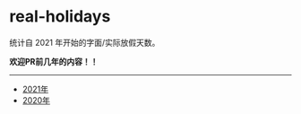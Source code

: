 # real-holidays

统计自 2021 年开始的字面/实际放假天数。

**欢迎PR前几年的内容！！**

---

* [2021年](https://github.com/miranquil/real-holidays/blob/main/content/2021.md)
* [2020年](./content/2020.md)

